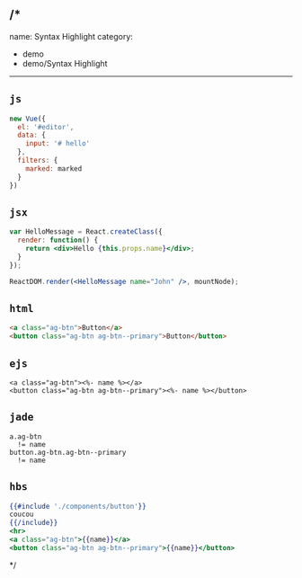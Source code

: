/*
---
name: Syntax Highlight
category:
  - demo
  - demo/Syntax Highlight
---

## `js`

```js
new Vue({
  el: '#editor',
  data: {
    input: '# hello'
  },
  filters: {
    marked: marked
  }
})
```

## `jsx`

```jsx
var HelloMessage = React.createClass({
  render: function() {
    return <div>Hello {this.props.name}</div>;
  }
});

ReactDOM.render(<HelloMessage name="John" />, mountNode);
```

## `html`

```html
<a class="ag-btn">Button</a>
<button class="ag-btn ag-btn--primary">Button</button>
```

## `ejs`

```ejs
<a class="ag-btn"><%- name %></a>
<button class="ag-btn ag-btn--primary"><%- name %></button>
```

## `jade`

```jade
a.ag-btn
  != name
button.ag-btn.ag-btn--primary
  != name
```

## `hbs`

```hbs
{{#include './components/button'}}
coucou
{{/include}}
<hr>
<a class="ag-btn">{{name}}</a>
<button class="ag-btn ag-btn--primary">{{name}}</button>
```

*/
